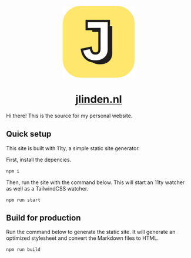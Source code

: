 <p align="center">
    <img src="src/_includes/assets/images/logo.svg" width="196">
</p>

<h1 align="center">
    <a href="https://jlinden.nl">jlinden.nl</a>
</h1>

Hi there! This is the source for my personal website.

## Quick setup

This site is built with 11ty, a simple static site generator.

First, install the depencies.

```sh
npm i
```

Then, run the site with the command below. This will start an 11ty watcher as well as a TailwindCSS watcher.

```
npm run start
```

## Build for production

Run the command below to generate the static site. It will generate an optimized stylesheet and convert the Markdown files to HTML.

```sh
npm run build
```
